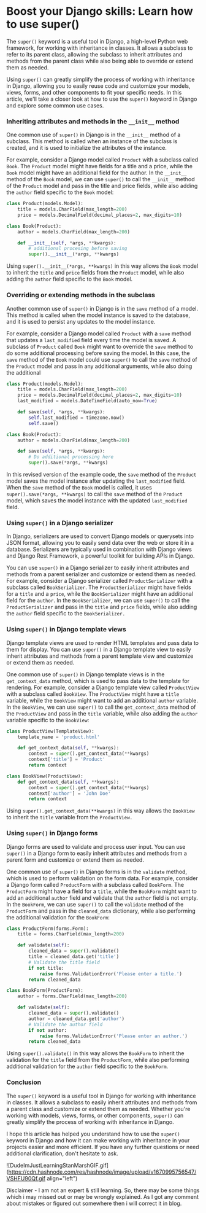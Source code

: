 # Boost your Django skills: Learn how to use super()

The `super()` keyword is a useful tool in Django, a high-level Python web framework, for working with inheritance in classes. It allows a subclass to refer to its parent class, allowing the subclass to inherit attributes and methods from the parent class while also being able to override or extend them as needed.

Using `super()` can greatly simplify the process of working with inheritance in Django, allowing you to easily reuse code and customize your models, views, forms, and other components to fit your specific needs. In this article, we'll take a closer look at how to use the `super()` keyword in Django and explore some common use cases.

### **Inheriting attributes and methods in the** `__init__` method

One common use of `super()` in Django is in the `__init__` method of a subclass. This method is called when an instance of the subclass is created, and it is used to initialize the attributes of the instance.

For example, consider a Django model called `Product` with a subclass called `Book`. The `Product` model might have fields for a title and a price, while the `Book` model might have an additional field for the author. In the `__init__` method of the `Book` model, we can use `super()` to call the `__init__` method of the `Product` model and pass in the title and price fields, while also adding the `author` field specific to the `Book` model:

```python
class Product(models.Model):
    title = models.CharField(max_length=200)
    price = models.DecimalField(decimal_places=2, max_digits=10)

class Book(Product):
    author = models.CharField(max_length=200)

    def __init__(self, *args, **kwargs):
        # additional procesing before saving
        super().__init__(*args, **kwargs)
```

Using `super().__init__(*args, **kwargs)` in this way allows the `Book` model to inherit the `title` and `price` fields from the `Product` model, while also adding the `author` field specific to the `Book` model.

### **Overriding or extending methods in the subclass**

Another common use of `super()` in Django is in the `save` method of a model. This method is called when the model instance is saved to the database, and it is used to persist any updates to the model instance.

For example, consider a Django model called `Product` with a `save` method that updates a `last_modified` field every time the model is saved. A subclass of `Product` called `Book` might want to override the `save` method to do some additional processing before saving the model. In this case, the `save` method of the `Book` model could use `super()` to call the `save` method of the `Product` model and pass in any additional arguments, while also doing the additional

```python
class Product(models.Model):
    title = models.CharField(max_length=200)
    price = models.DecimalField(decimal_places=2, max_digits=10)
    last_modified = models.DateTimeField(auto_now=True)

    def save(self, *args, **kwargs):
        self.last_modified = timezone.now()
        self.save()

class Book(Product):
    author = models.CharField(max_length=200)

    def save(self, *args, **kwargs):
        # Do additional processing here
        super().save(*args, **kwargs)
```

In this revised version of the example code, the `save` method of the `Product` model saves the model instance after updating the `last_modified` field. When the `save` method of the `Book` model is called, it uses `super().save(*args, **kwargs)` to call the `save` method of the `Product` model, which saves the model instance with the updated `last_modified` field.

### **Using** `super()` in a Django serializer

In Django, serializers are used to convert Django models or querysets into JSON format, allowing you to easily send data over the web or store it in a database. Serializers are typically used in combination with Django views and Django Rest Framework, a powerful toolkit for building APIs in Django.

You can use `super()` in a Django serializer to easily inherit attributes and methods from a parent serializer and customize or extend them as needed. For example, consider a Django serializer called `ProductSerializer` with a subclass called `BookSerializer`. The `ProductSerializer` might have fields for a `title` and a `price`, while the `BookSerializer` might have an additional field for the `author`. In the `BookSerializer`, we can use `super()` to call the `ProductSerializer` and pass in the `title` and `price` fields, while also adding the `author` field specific to the `BookSerializer.`

### **Using** `super()` in Django template views

Django template views are used to render HTML templates and pass data to them for display. You can use `super()` in a Django template view to easily inherit attributes and methods from a parent template view and customize or extend them as needed.

One common use of `super()` in Django template views is in the `get_context_data` method, which is used to pass data to the template for rendering. For example, consider a Django template view called `ProductView` with a subclass called `BookView`. The `ProductView` might have a `title` variable, while the `BookView` might want to add an additional `author` variable. In the `BookView`, we can use `super()` to call the `get_context_data` method of the `ProductView` and pass in the `title` variable, while also adding the `author` variable specific to the `BookView`:

```python
class ProductView(TemplateView):
    template_name = 'product.html'

    def get_context_data(self, **kwargs):
        context = super().get_context_data(**kwargs)
        context['title'] = 'Product'
        return context

class BookView(ProductView):
    def get_context_data(self, **kwargs):
        context = super().get_context_data(**kwargs)
        context['author'] = 'John Doe'
        return context
```

Using `super().get_context_data(**kwargs)` in this way allows the `BookView` to inherit the `title` variable from the `ProductView.`

### **Using** `super()` in Django forms

Django forms are used to validate and process user input. You can use `super()` in a Django form to easily inherit attributes and methods from a parent form and customize or extend them as needed.

One common use of `super()` in Django forms is in the `validate` method, which is used to perform validation on the form data. For example, consider a Django form called `ProductForm` with a subclass called `BookForm`. The `ProductForm` might have a field for a `title`, while the `BookForm` might want to add an additional `author` field and validate that the `author` field is not empty. In the `BookForm`, we can use `super()` to call the `validate` method of the `ProductForm` and pass in the `cleaned_data` dictionary, while also performing the additional validation for the `BookForm`:

```python
class ProductForm(forms.Form):
    title = forms.CharField(max_length=200)

    def validate(self):
        cleaned_data = super().validate()
        title = cleaned_data.get('title')
        # Validate the title field
        if not title:
            raise forms.ValidationError('Please enter a title.')
        return cleaned_data

class BookForm(ProductForm):
    author = forms.CharField(max_length=200)

    def validate(self):
        cleaned_data = super().validate()
        author = cleaned_data.get('author')
        # Validate the author field
        if not author:
            raise forms.ValidationError('Please enter an author.')
        return cleaned_data
```

Using `super().validate()` in this way allows the `BookForm` to inherit the validation for the `title` field from the `ProductForm`, while also performing additional validation for the `author` field specific to the `BookForm`.

### **Conclusion**

The `super()` keyword is a useful tool in Django for working with inheritance in classes. It allows a subclass to easily inherit attributes and methods from a parent class and customize or extend them as needed. Whether you're working with models, views, forms, or other components, `super()` can greatly simplify the process of working with inheritance in Django.

I hope this article has helped you understand how to use the `super()` keyword in Django and how it can make working with inheritance in your projects easier and more efficient. If you have any further questions or need additional clarification, don't hesitate to ask.

![DudeImJustLearningStanMarshGIF.gif](https://cdn.hashnode.com/res/hashnode/image/upload/v1670995756547/VSHFU90Qf.gif align="left")

Disclaimer - I am not an expert & still learning. So, there may be some things which i may missed out or may be wrongly explained. As I got any comment about mistakes or figured out somewhere then i will correct it in blog.